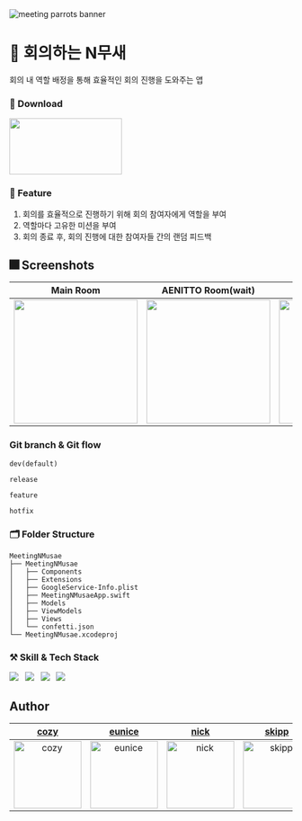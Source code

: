 <img alt="meeting parrots banner" src="https://user-images.githubusercontent.com/81206228/184582840-82f58663-41d4-4b07-a7f6-0576e3cbfe75.png">


# 🦜 회의하는 N무새
회의 내 역할 배정을 통해 효율적인 회의 진행을 도와주는 앱

### 📁 Download
[<img src="https://user-images.githubusercontent.com/59143479/189829182-4ed3b9a5-97c6-41d9-a96b-ad99f40b7623.svg" width=200 height=100>](https://apps.apple.com/kr/app/%ED%9A%8C%EC%9D%98%ED%95%98%EB%8A%94-n%EB%AC%B4%EC%83%88/id1644482659)

### 📍 Feature
1. 회의를 효율적으로 진행하기 위해 회의 참여자에게 역할을 부여
2. 역할마다 고유한 미션을 부여
3. 회의 종료 후, 회의 진행에 대한 참여자들 간의 랜덤 피드백

## 🎆 Screenshots
| Main Room | AENITTO Room(wait) | AENITTO Room(ing) | Create Room |
|:---:|:---:|:---:|:---:|
|<img width="220" alt="" src="">|<img width="220" alt="" src="">|<img width="220" alt="" src="">|<img width="220" alt="" src="">|

### Git branch & Git flow
```
dev(default)

release

feature

hotfix
```

### 🗂 Folder Structure

```
MeetingNMusae
├── MeetingNMusae
│   ├── Components
│   ├── Extensions
│   ├── GoogleService-Info.plist
│   ├── MeetingNMusaeApp.swift
│   ├── Models
│   ├── ViewModels
│   ├── Views
│   └── confetti.json
└── MeetingNMusae.xcodeproj

```

### ⚒️ Skill & Tech Stack
<p>
  <img src="https://img.shields.io/badge/Swift-F05138?style=for-the-badge&logo=Swift&logoColor=white"> &nbsp;
  <img src="https://img.shields.io/badge/Github-181717?style=for-the-badge&logo=GitHub&logoColor=white"> &nbsp;
  <img src="https://img.shields.io/badge/Figma-F24E1E?style=for-the-badge&logo=Figma&logoColor=white"> &nbsp;
  <img src="https://img.shields.io/badge/Notion-000000?style=for-the-badge&logo=Notion&logoColor=white">
</p>


## Author
| [cozy] | [eunice] | [nick] | [skipp] | [sohni] | [woogy] |
|:---:|:---:|:---:|:---:|:---:|:---:|
|<img width="120" alt="cozy" src="https://avatars.githubusercontent.com/u/59143479?v=4">|<img width="120" alt="eunice" src="https://avatars.githubusercontent.com/u/18394923?v=4">|<img width="120" alt="nick" src="https://avatars.githubusercontent.com/u/81206228?v=4">|<img width="120" alt="skipp" src="https://avatars.githubusercontent.com/u/103012158?v=4">|<img width="120" alt="sohni" src="https://avatars.githubusercontent.com/u/96990839?v=4">|<img width="120" alt="woogy" src="https://avatars.githubusercontent.com/u/56468120?v=4">|


[cozy]:https://github.com/cozytk
[eunice]:https://github.com/EuniceNam
[nick]:https://github.com/tea-hkim
[skipp]:https://github.com/skipp-29
[sohni]:https://github.com/HeejiSohn
[woogy]:https://github.com/JIW00NG
